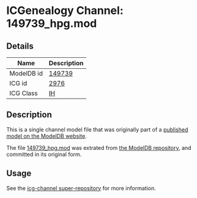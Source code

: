 # ICGenealogy Channel: 149739\_hpg.mod

## Details

Name | Description
---- | -----------
ModelDB id | [149739](http://senselab.med.yale.edu/ModelDB/ShowModel.cshtml?model=149739)
ICG id | [2976](http://icg.neurotheory.ox.ac.uk/channels/4/2976)
ICG Class | [IH](http://icg.neurotheory.ox.ac.uk/channels/4)

## Description

This is a single channel model file that was originally part of a [published model on the ModelDB website](http://senselab.med.yale.edu/mModelDB/ShowModel.cshtml?model=149739).

The file [149739\_hpg.mod](149739_hpg.mod) was extrated from [the ModelDB repository](http://senselab.med.yale.edu/ModelDB/ShowModel.cshtml?model=149739), and committed in its original form.

## Usage

See the [icg-channel super-repository](https://github.com/icgenealogy/icg-channels) for more information.